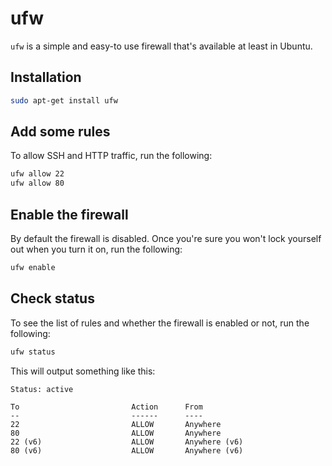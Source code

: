 # ufw

`ufw` is a simple and easy-to use firewall that's available at least in Ubuntu.

## Installation

```bash
sudo apt-get install ufw
```

## Add some rules

To allow SSH and HTTP traffic, run the following:

```bash
ufw allow 22
ufw allow 80
```

## Enable the firewall

By default the firewall is disabled. Once you're sure you won't lock yourself out when you turn it on, run the following:

```bash
ufw enable
```

## Check status

To see the list of rules and whether the firewall is enabled or not, run the following:

```bash
ufw status
```

This will output something like this:

```
Status: active

To                         Action      From
--                         ------      ----
22                         ALLOW       Anywhere                  
80                         ALLOW       Anywhere                  
22 (v6)                    ALLOW       Anywhere (v6)             
80 (v6)                    ALLOW       Anywhere (v6)
```
